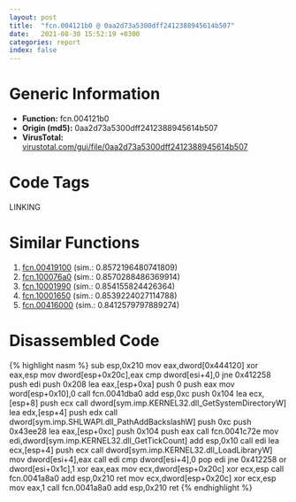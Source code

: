 ```yaml
---
layout: post
title:  "fcn.004121b0 @ 0aa2d73a5300dff2412388945614b507"
date:   2021-08-30 15:52:19 +0300
categories: report
index: false
---
```


# Generic Information
- **Function:** fcn.004121b0
- **Origin (md5):** 0aa2d73a5300dff2412388945614b507
- **VirusTotal:** [virustotal.com/gui/file/0aa2d73a5300dff2412388945614b507][virustotal_ref]

# Code Tags
<span class="tag" id="LINKING">LINKING</span>


# Similar Functions

1. [fcn.00419100][similar_1_ref] (sim.: 0.8572196480741809)
2. [fcn.100076a0][similar_2_ref] (sim.: 0.8570288486369914)
3. [fcn.10001990][similar_3_ref] (sim.: 0.854155824426364)
4. [fcn.10001650][similar_4_ref] (sim.: 0.8539224027114788)
5. [fcn.00416000][similar_5_ref] (sim.: 0.8412579797889274)


# Disassembled Code

{% highlight nasm %}
sub esp,0x210
mov eax,dword[0x444120]
xor eax,esp
mov dword[esp+0x20c],eax
cmp dword[esi+4],0
jne 0x412258
push edi
push 0x208
lea eax,[esp+0xa]
push 0
push eax
mov word[esp+0x10],0
call fcn.0041dba0
add esp,0xc
push 0x104
lea ecx,[esp+8]
push ecx
call dword[sym.imp.KERNEL32.dll_GetSystemDirectoryW]
lea edx,[esp+4]
push edx
call dword[sym.imp.SHLWAPI.dll_PathAddBackslashW]
push 0xc
push 0x43ee28
lea eax,[esp+0xc]
push 0x104
push eax
call fcn.0041c72e
mov edi,dword[sym.imp.KERNEL32.dll_GetTickCount]
add esp,0x10
call edi
lea ecx,[esp+4]
push ecx
call dword[sym.imp.KERNEL32.dll_LoadLibraryW]
mov dword[esi+4],eax
call edi
cmp dword[esi+4],0
pop edi
jne 0x412258
or dword[esi+0x1c],1
xor eax,eax
mov ecx,dword[esp+0x20c]
xor ecx,esp
call fcn.0041a8a0
add esp,0x210
ret
mov ecx,dword[esp+0x20c]
xor ecx,esp
mov eax,1
call fcn.0041a8a0
add esp,0x210
ret
{% endhighlight %}


[similar_1_ref]: /report/fcn.00419100@0aa2d73a5300dff2412388945614b507
[similar_2_ref]: /report/fcn.100076a0@4c3818fdf32d89a09257dbc9d3e142ea
[similar_3_ref]: /report/fcn.10001990@a0ac129ff3ea4c0dfa9529c259a9502c
[similar_4_ref]: /report/fcn.10001650@a0ac129ff3ea4c0dfa9529c259a9502c
[similar_5_ref]: /report/fcn.00416000@0aa2d73a5300dff2412388945614b507
[virustotal_ref]: https://www.virustotal.com/gui/file/0aa2d73a5300dff2412388945614b507